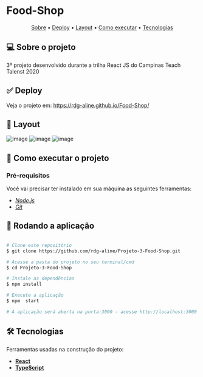 # Food-Shop



<p align="center">
 <a href="#-sobre-o-projeto">Sobre</a> •
  <a href="#-layout">Deploy</a> • 
 <a href="#-layout">Layout</a> • 
 <a href="#-como-executar-o-projeto">Como executar</a> • 
 <a href="#-tecnologias">Tecnologias</a> 
</p>


## 💻 Sobre o projeto
3º projeto desenvolvido durante a trilha React JS do Campinas Teach Talenst 2020

## :white_check_mark: Deploy
Veja o projeto em: https://rdg-aline.github.io/Food-Shop/

## 🎨 Layout

![image](https://user-images.githubusercontent.com/74744616/130335546-600db455-b83e-41d4-af2b-d183dce6f653.png)
![image](https://user-images.githubusercontent.com/74744616/130335594-e696ccdb-5b42-45c7-9750-d43955c29f8e.png)
![image](https://user-images.githubusercontent.com/74744616/130335621-b054e57d-9128-4d1a-b9ba-27af12d2e0a1.png)



## 🚀 Como executar o projeto
### Pré-requisitos

Você vai precisar ter instalado em sua máquina as seguintes ferramentas:

-  *[Node.js](https://nodejs.org/en/)*
-  *[Git](https://git-scm.com)*



## 🧭 Rodando a aplicação 

```bash

# Clone este repositório
$ git clone https://github.com/rdg-aline/Projeto-3-Food-Shop.git

# Acesse a pasta do projeto no seu terminal/cmd
$ cd Projeto-3-Food-Shop

# Instale as dependências
$ npm install

# Execute a aplicação
$ npm  start

# A aplicação será aberta na porta:3000 - acesse http://localhost:3000

```


## 🛠 Tecnologias

Ferramentas  usadas na construção do projeto:


-  **[React](https://reactjs.org/)**
-  **[TypeScript](https://www.typescriptlang.org/)**
